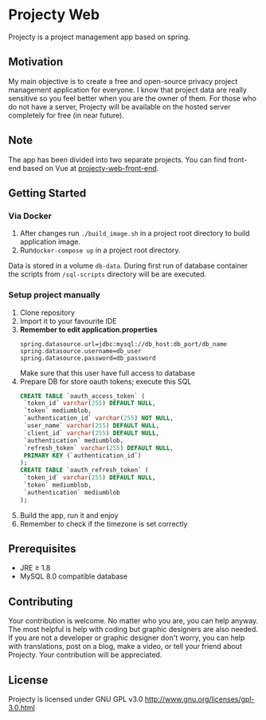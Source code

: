 # Projecty Web
Projecty is a project management app based on spring.

## Motivation
My main objective is to create a free and open-source privacy project management application for everyone.
I know that project data are really sensitive so you feel better when you are the owner of them.
For those who do not have a server, 
Projecty will be available on the hosted server completely for free (in near future).

## Note
The app has been divided into two separate projects. 
You can find front-end based on Vue at [projecty-web-front-end](https://github.com/marcinadd/projecty-web-front-end).

## Getting Started
### Via Docker
1. After changes run `./build_image.sh` in a project root directory to build application image.
1. Run`docker-compose up` in a project root directory.

Data is stored in a volume `db-data`. During first run of database container the scripts from `/sql-scripts` directory will be  are executed.

### Setup project manually
1. Clone repository
1. Import it to your favourite IDE
1. **Remember to edit application.properties**
    ```
    spring.datasource.url=jdbc:mysql://db_host:db_port/db_name
    spring.datasource.username=db_user
    spring.datasource.password=db_password
    ```
    Make sure that this user have full access to database
1. Prepare DB for store oauth tokens; execute this SQL
    ```sql
   CREATE TABLE `oauth_access_token` (
     `token_id` varchar(255) DEFAULT NULL,
     `token` mediumblob,
     `authentication_id` varchar(255) NOT NULL,
     `user_name` varchar(255) DEFAULT NULL,
     `client_id` varchar(255) DEFAULT NULL,
     `authentication` mediumblob,
     `refresh_token` varchar(255) DEFAULT NULL,
     PRIMARY KEY (`authentication_id`)
   );
   CREATE TABLE `oauth_refresh_token` (
     `token_id` varchar(255) DEFAULT NULL,
     `token` mediumblob,
     `authentication` mediumblob
   );
   ``` 
1. Build the app, run it and enjoy
1. Remember to check if the timezone is set correctly

## Prerequisites
* JRE ≥ 1.8
* MySQL 8.0 compatible database

## Contributing
Your contribution is welcome. No matter who you are, you can help anyway.
The most helpful is help with coding but graphic designers are also needed.
If you are not a developer or graphic designer don't worry,
you can help with translations, post on a blog, make a video, or tell your friend about Projecty.
Your contribution will be appreciated.

## License
Projecty is licensed under GNU GPL v3.0 http://www.gnu.org/licenses/gpl-3.0.html
